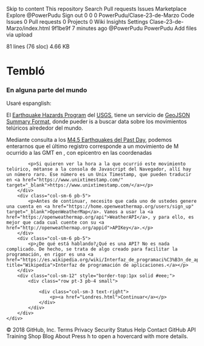 Skip to content
This repository
Search
Pull requests
Issues
Marketplace
Explore
 @PowerPudu
Sign out
0
0 0 PowerPudu/Clase-23-de-Marzo
 Code  Issues 0  Pull requests 0  Projects 0  Wiki  Insights  Settings
Clase-23-de-Marzo/index.html
9f1be9f  7 minutes ago
@PowerPudu PowerPudu Add files via upload
     
81 lines (76 sloc)  4.66 KB
<!doctype html>
<html>
<head>
<meta charset="utf-8">
<meta name="viewport" content="width=device-width, initial-scale=1, shrink-to-fit=no">
<link rel="stylesheet" href="https://maxcdn.bootstrapcdn.com/bootstrap/4.0.0/css/bootstrap.min.css" integrity="sha384-Gn5384xqQ1aoWXA+058RXPxPg6fy4IWvTNh0E263XmFcJlSAwiGgFAW/dAiS6JXm" crossorigin="anonymous">
<title>Seminario Gráfica Computacional I 2018, Primer Semestre → Clase 1 → Viernes 16 de marzo</title>
<link rel="stylesheet" href="https://unpkg.com/leaflet@1.3.1/dist/leaflet.css"
  integrity="sha512-Rksm5RenBEKSKFjgI3a41vrjkw4EVPlJ3+OiI65vTjIdo9brlAacEuKOiQ5OFh7cOI1bkDwLqdLw3Zg0cRJAAQ=="
  crossorigin=""/>
<script src="https://unpkg.com/leaflet@1.3.1/dist/leaflet.js"
  integrity="sha512-/Nsx9X4HebavoBvEBuyp3I7od5tA0UzAxs+j83KgC8PU0kgB4XiK4Lfe4y4cgBtaRJQEIFCW+oC506aPT2L1zw=="
  crossorigin=""></script>
<link href="https://fonts.googleapis.com/css?family=Bungee+Outline" rel="stylesheet">
    <link href="https://fonts.googleapis.com/css?family=Quicksand:400,700" rel="stylesheet">
<link href="style.css" rel="stylesheet">
</head>
<body>
<div class="container">
	<div class="row">
		<div class="col-sm-12 py-5">
			<h1>Tembló</h1>
			<h3>En alguna parte del mundo</h3>
			<p>Usaré espanglish:</p>
			<p>El <a href="https://earthquake.usgs.gov/">Earthquake Hazards Program</a> del <a href="https://www.usgs.gov/">USGS</a>, tiene un servicio de <a href="https://earthquake.usgs.gov/earthquakes/feed/v1.0/geojson.php">GeoJSON Summary Format</a>, donde pueder is a buscar data sobre los movimientos telúricos alrededor del mundo.</p>
            <p>Mediante consulta a los <a href="https://earthquake.usgs.gov/earthquakes/feed/v1.0/geojson.php">M4.5 Earthquakes del Past Day</a>, podemos enterarnos que el último registro corresponde a un movimiento de M<span id="magnitud"></span> ocurrido a las <span id="hora"></span>GMT en <span id="lugar"></span>, con epicentro en las coordenadas <span id="coords"></span>
		<p></p>
			<div id="mapid"></div>
            
			<p>Si quieren ver la hora a la que ocurrió este movimiento telúrico, métanse a la consola de Javascript del Navegador, allí hay un número raro. Ese número es un Unix Timestamp, que pueden traducir en <a href="https://www.unixtimestamp.com/" target="_blank">https://www.unixtimestamp.com/</a></p>
		</div>
		<div class="col-sm-6 pb-5">
			<p>Antes de continuar, necesito que cada uno de ustedes genere una cuenta en <a href="https://home.openweathermap.org/users/sign_up" target="_blank">OpenWeatherMap</a>. Vamos a usar la <a href="https://openweathermap.org/api">WeatherAPI</a>, y para ello, es mejor que cada cual cuente con su <a href="http://openweathermap.org/appid">APIKey</a>.</p>
		</div>
		<div class="col-sm-6 pb-5">
			<p>¿De qué está hablando?¿Qué es una API? No es nada complicado. De hecho, se trata de algo creado para facilitar la programación, en rigor es una <a href="https://es.wikipedia.org/wiki/Interfaz_de_programaci%C3%B3n_de_aplicaciones" title="Wikipedia">Interfaz de programación de aplicaciones.</a></p>
		</div>
		<div class="col-sm-12" style="border-top:1px solid #eee;">
			<div class="row pt-3 pb-4 small">
				
				<div class="col-sm-3 text-right">
					<p><a href="Londres.html">Continuar</a></p>
				</div>
			</div>		
		</div>
	</div>
</div>
<script>
var request = new XMLHttpRequest();
request.open('GET', 'https://earthquake.usgs.gov/earthquakes/feed/v1.0/summary/4.5_day.geojson', true);
request.onload = function () {
	var data = JSON.parse(this.response);
	var lat = data.features[0].geometry.coordinates[1];
	var lon = data.features[0].geometry.coordinates[0];
	var where = data.features[0].properties.place;
	var when = new Date(data.features[0].properties.time);
    var whenUTC = when.toUTCString();
	var magnitud = data.features[0].properties.mag
    
    document.getElementById("magnitud").innerHTML = magnitud;
      document.getElementById("lugar").innerHTML = where.split(",")[1];
    document.getElementById("hora").innerHTML = whenUTC.split(" ")[4];
      document.getElementById("coords").innerHTML = "("+ lat + ", " + lon+")";
	console.log(data);
	console.log(when);
	//mapa
	var mymap = L.map('mapid').setView([lat, lon], 2);
	L.tileLayer('https://api.tiles.mapbox.com/v4/{id}/{z}/{x}/{y}.png?access_token=pk.eyJ1IjoibWFwYm94IiwiYSI6ImNpejY4NXVycTA2emYycXBndHRqcmZ3N3gifQ.rJcFIG214AriISLbB6B5aw', {
		maxZoom: 18,
		attribution: 'Map data &copy; <a href="http://openstreetmap.org">OpenStreetMap</a> contributors, ' + 'Imagery © <a href="http://mapbox.com">Mapbox</a>',
		id: 'mapbox.streets'
	}).addTo(mymap);
	L.marker([lat, lon]).addTo(mymap)
	.bindPopup("<h5>"+ magnitud + "</h5><p>" + lat + "," + lon + "<p>").openPopup();
}
request.send();
</script>
</body>
</html>

© 2018 GitHub, Inc.
Terms
Privacy
Security
Status
Help
Contact GitHub
API
Training
Shop
Blog
About
Press h to open a hovercard with more details.
